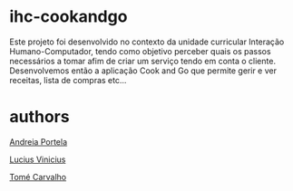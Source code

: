 # ihc-cookandgo
Este projeto foi desenvolvido no contexto da unidade curricular Interação Humano-Computador, tendo como objetivo perceber quais os passos necessários a tomar afim de criar um serviço tendo em conta o cliente.
Desenvolvemos então a aplicação Cook and Go que permite gerir e ver receitas, lista de compras etc...


# authors
[Andreia Portela](https://github.com/AndreiaPp)

[Lucius Vinicius](https://github.com/luciusvinicius)

[Tomé Carvalho](https://github.com/TomeCarvalho)
